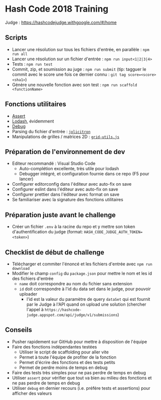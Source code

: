 # Hash Code 2018 Training

Judge : https://hashcodejudge.withgoogle.com/#/home

## Scripts

- Lancer une résolution sur tous les fichiers d'entrée, en parallèle : `npm run all`
- Lancer une résolution sur un fichier d'entrée : `npm run input<1|2|3|4>`
- Tests : `npm run test`
- Commit, zip, et soumission au juge : `npm run submit` (tip: tagguer le commit avec le score une fois ce dernier connu : `git tag score=<score> <sha1>`)
- Génère une nouvelle fonction avec son test : `npm run scaffold <functionName>`

## Fonctions utilitaires

- [Assert](https://nodejs.org/dist/latest-v6.x/docs/api/assert.html)
- [Lodash](https://lodash.com), évidemment
- [Debug](https://www.npmjs.com/package/debug)
- Parsing du fichier d'entrée : [`jolicitron`](https://www.npmjs.com/package/jolicitron)
- Manipulations de grilles / matrices 2D : [`grid-utils.js`](https://github.com/hgwood/hash-code-2017-qualifications/blob/master/grid-utils.js)

## Préparation de l'environnement de dev

- Editeur recommandé : Visual Studio Code
  - Auto-complétion excellente, très utile pour lodash
  - Debugger intégré, et configuration fournie dans ce repo (F5 pour lancer)
- Configurer editorconfig dans l'éditeur avec auto-fix on save
- Configurer eslint dans l'éditeur avec auto-fix on save
- Configurer prettier dans l'éditeur avec format on save
- Se familiariser avec la signature des fonctions utilitaires

## Préparation juste avant le challenge

- Créer un fichier `.env` à la racine du repo et y mettre son token d'authentification du judge (format: `HASH_CODE_JUDGE_AUTH_TOKEN=<token>`)

## Checklist de début de challenge

- Télécharger et commiter l'énoncé et les fichiers d'entrée avec `npm run download`
- Modifier le champ `config` du `package.json` pour mettre le nom et les id des fichiers d'entrée
  - `name` doit correspondre au nom du fichier sans extension
  - `id` doit correspondre à l'id du data set dans le judge, pour pouvoir uploader
    - l'id est la valeur du paramètre de query `dataSet` qui est fournit par le Judge à l'API quand on upload une solution (chercher l'appel à `https://hashcode-judge.appspot.com/api/judge/v1/submissions`)

## Conseils

- Pusher rapidement sur GitHub pour mettre à disposition de l'équipe
- Faire des fonctions indépendantes testées
  - Utiliser le script de scaffolding pour aller vite
  - Permet à toute l'équipe de profiter de la fonction
  - Permet d'écrire des fonctions et des tests petits
  - Permet de perdre moins de temps en debug
- Faire des tests très simples pour ne pas perdre de temps en debug
- Utiliser `assert` pour vérifier que tout va bien au milieu des fonctions et ne pas perdre de temps en debug
- Utiliser `debug` en dernier recours (i.e. préfére tests et assertions) pour afficher des valeurs
